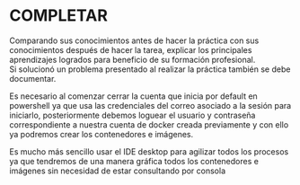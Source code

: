 # COMPLETAR  
Comparando sus conocimientos antes de hacer la práctica con sus conocimientos después de hacer la tarea, explicar los principales aprendizajes logrados para beneficio de su formación profesional.  
Si solucionó un problema presentado al realizar la práctica también se debe documentar.

Es necesario al comenzar cerrar la cuenta que inicia por default en powershell ya que usa las credenciales del correo asociado a la sesión para iniciarlo, posteriormente debemos 
loguear el usuario y contraseña correspondiente a nuestra cuenta de docker creada previamente y con ello ya podremos crear los contenedores e imágenes.

Es mucho más sencillo usar el IDE desktop para agilizar todos los procesos ya que tendremos de una manera gráfica todos los contenedores e imágenes sin necesidad de estar consultando por consola 
